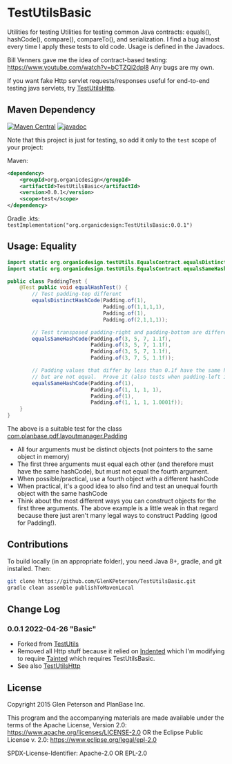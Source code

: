 # TestUtilsBasic
Utilities for testing Utilities for testing common Java contracts: equals(), hashCode(), compare(), compareTo(), and serialization.
I find a bug almost every time I apply these tests to old code.  Usage is defined in the Javadocs.

Bill Venners gave me the idea of contract-based testing:
https://www.youtube.com/watch?v=bCTZQi2dpl8
Any bugs are my own.

If you want fake Http servlet requests/responses useful for end-to-end testing java servlets, try [TestUtilsHttp](https://github.com/GlenKPeterson/TestUtilsHttp).

## Maven Dependency
[![Maven Central](https://maven-badges.herokuapp.com/maven-central/org.organicdesign/TestUtilsBasic/badge.svg)](https://maven-badges.herokuapp.com/maven-central/org.organicdesign/TestUtilsBasic)
[![javadoc](https://javadoc.io/badge2/org.organicdesign/TestUtilsBasic/javadoc.svg)](https://javadoc.io/doc/org.organicdesign/TestUtilsBasic)

Note that this project is just for testing, so add it only to the `test` scope of your project:

Maven:
```xml
<dependency>
	<groupId>org.organicdesign</groupId>
	<artifactId>TestUtilsBasic</artifactId>
	<version>0.0.1</version>
	<scope>test</scope>
</dependency>
```

Gradle .kts: `testImplementation("org.organicdesign:TestUtilsBasic:0.0.1")`

## Usage: Equality
```java
import static org.organicdesign.testUtils.EqualsContract.equalsDistinctHashCode;
import static org.organicdesign.testUtils.EqualsContract.equalsSameHashCode;

public class PaddingTest {
    @Test public void equalHashTest() {
        // Test padding-top different
        equalsDistinctHashCode(Padding.of(1),
                               Padding.of(1,1,1,1),
                               Padding.of(1),
                               Padding.of(2,1,1,1));

        // Test transposed padding-right and padding-bottom are different (but have same hashcode)
        equalsSameHashCode(Padding.of(3, 5, 7, 1.1f),
                           Padding.of(3, 5, 7, 1.1f),
                           Padding.of(3, 5, 7, 1.1f),
                           Padding.of(3, 7, 5, 1.1f));

        // Padding values that differ by less than 0.1f have the same hashcode
        // but are not equal.  Prove it (also tests when padding-left is different):
        equalsSameHashCode(Padding.of(1),
                           Padding.of(1, 1, 1, 1),
                           Padding.of(1),
                           Padding.of(1, 1, 1, 1.0001f));
    }
}
```

The above is a suitable test for the class [com.planbase.pdf.layoutmanager.Padding](https://github.com/GlenKPeterson/PdfLayoutManager/blob/master/src/main/java/com/planbase/pdf/layoutmanager/Padding.java)

* All four arguments must be distinct objects (not pointers to the same object in memory)
* The first three arguments must equal each other (and therefore must have the same hashCode), but must not equal the fourth argument.
* When possible/practical, use a fourth object with a different hashCode
* When practical, it's a good idea to also find and test an unequal fourth object with the same hashCode
* Think about the most different ways you can construct objects for the first three arguments.  The above example is a little weak in that regard because there just aren't many legal ways to construct Padding (good for Padding!).


## Contributions
To build locally (in an appropriate folder), you need Java 8+, gradle, and git installed.  Then:
```bash
git clone https://github.com/GlenKPeterson/TestUtilsBasic.git
gradle clean assemble publishToMavenLocal
```

## Change Log

### 0.0.1 2022-04-26 "Basic"
- Forked from [TestUtils](https://github.com/GlenKPeterson/TestUtils)
- Removed all Http stuff because it relied on [Indented](https://github.com/GlenKPeterson/Indented)
  which I'm modifying to require [Tainted](https://github.com/GlenKPeterson/Tainted) which requires
  TestUtilsBasic.
- See also [TestUtilsHttp](https://github.com/GlenKPeterson/TestUtilsHttp)

## License
Copyright 2015 Glen Peterson and PlanBase Inc.

This program and the accompanying materials are made available under the
terms of the Apache License, Version 2.0:
https://www.apache.org/licenses/LICENSE-2.0
OR the Eclipse Public License v. 2.0:
https://www.eclipse.org/legal/epl-2.0

SPDX-License-Identifier: Apache-2.0 OR EPL-2.0